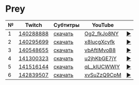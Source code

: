 # Prey

| № | Twitch | Субтитры | YouTube |  |
| --- | --- | --- | --- | --- |
| 1 | [140288888](https://www.twitch.tv/videos/140288888) | [скачать](../chats/v140288888.ass) | [Og2_fkJo8NY](https://www.youtube.com/watch?v=Og2_fkJo8NY) | [▶](../src/player.html?v=Og2_fkJo8NY&s=140288888) |
| 2 | [140295699](https://www.twitch.tv/videos/140295699) | [скачать](../chats/v140295699.ass) | [x8lucgXcyfk](https://www.youtube.com/watch?v=x8lucgXcyfk) | [▶](../src/player.html?v=x8lucgXcyfk&s=140295699) |
| 3 | [140548655](https://www.twitch.tv/videos/140548655) | [скачать](../chats/v140548655.ass) | [vbAftlMvoB8](https://www.youtube.com/watch?v=vbAftlMvoB8) | [▶](../src/player.html?v=vbAftlMvoB8&s=140548655) |
| 4 | [141300323](https://www.twitch.tv/videos/141300323) | [скачать](../chats/v141300323.ass) | [u2jhKbGE7jY](https://www.youtube.com/watch?v=u2jhKbGE7jY) | [▶](../src/player.html?v=u2jhKbGE7jY&s=141300323) |
| 5 | [141516144](https://www.twitch.tv/videos/141516144) | [скачать](../chats/v141516144.ass) | [qL_kIUCWWIY](https://www.youtube.com/watch?v=qL_kIUCWWIY) | [▶](../src/player.html?v=qL_kIUCWWIY&s=141516144) |
| 6 | [142839507](https://www.twitch.tv/videos/142839507) | [скачать](../chats/v142839507.ass) | [xvSuZzQ9CpM](https://www.youtube.com/watch?v=xvSuZzQ9CpM) | [▶](../src/player.html?v=xvSuZzQ9CpM&s=142839507) |
